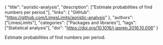 {
  "title": "aoristic-analysis",
  "description": ["Estimate probabilities of find numbers per period."],
  "links": {
    "GitHub": "https://github.com/LimesLimits/aoristic-analysis"
  },
  "authors": ["LimesLimits"],
  "categories": ["Packages and libraries"],
  "tags": ["Statistical analysis"],
  "doi": "https://doi.org/10.1016/j.jasrep.2016.10.006"
}

<!-- Generated by csv2md.R – do not edit by hand -->

Estimate probabilities of find numbers per period.